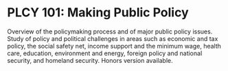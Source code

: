 # PLCY 101: Making Public Policy

Overview of the policymaking process and of major public policy issues. Study of policy and political challenges in areas such as economic and tax policy, the social safety net, income support and the minimum wage, health care, education, environment and energy, foreign policy and national security, and homeland security. Honors version available.
